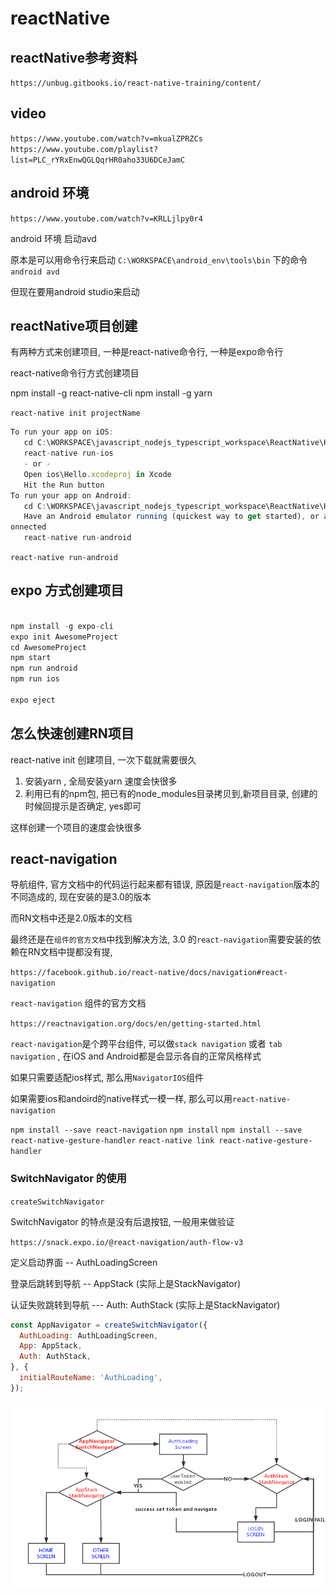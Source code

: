 # reactNative

## reactNative参考资料

`https://unbug.gitbooks.io/react-native-training/content/`

## video

`https://www.youtube.com/watch?v=mkualZPRZCs`
`https://www.youtube.com/playlist?list=PLC_rYRxEnwQGLQqrHR0aho33U6DCeJamC`

## android 环境

`https://www.youtube.com/watch?v=KRLLjlpy0r4`

android 环境 启动avd

原本是可以用命令行来启动 `C:\WORKSPACE\android_env\tools\bin` 下的命令`android avd`

但现在要用android studio来启动

## reactNative项目创建

有两种方式来创建项目, 一种是react-native命令行, 一种是expo命令行

react-native命令行方式创建项目

npm install -g react-native-cli
npm install -g yarn

`react-native init projectName`

```js
To run your app on iOS:
   cd C:\WORKSPACE\javascript_nodejs_typescript_workspace\ReactNative\Hello
   react-native run-ios
   - or -
   Open ios\Hello.xcodeproj in Xcode
   Hit the Run button
To run your app on Android:
   cd C:\WORKSPACE\javascript_nodejs_typescript_workspace\ReactNative\Hello
   Have an Android emulator running (quickest way to get started), or a device c
onnected
   react-native run-android
```

`react-native run-android`

## expo 方式创建项目

```js

npm install -g expo-cli
expo init AwesomeProject
cd AwesomeProject
npm start
npm run android
npm run ios

expo eject

```

## 怎么快速创建RN项目

react-native init 创建项目, 一次下载就需要很久

1. 安装yarn ,  全局安装yarn 速度会快很多
2. 利用已有的npm包,  把已有的node_modules目录拷贝到,新项目目录, 创建的时候回提示是否确定, yes即可

这样创建一个项目的速度会快很多

## react-navigation

导航组件, 官方文档中的代码运行起来都有错误, 原因是`react-navigation`版本的不同造成的, 现在安装的是3.0的版本

而RN文档中还是2.0版本的文档

最终还是在`组件的官方文档`中找到解决方法, 3.0 的`react-navigation`需要安装的依赖在RN文档中提都没有提,

`https://facebook.github.io/react-native/docs/navigation#react-navigation`

`react-navigation` 组件的官方文档

`https://reactnavigation.org/docs/en/getting-started.html`

`react-navigation`是个跨平台组件, 可以做`stack navigation` 或者 `tab navigation` , 在iOS and Android都是会显示各自的正常风格样式

如果只需要适配ios样式, 那么用`NavigatorIOS`组件

如果需要ios和andoird的native样式一模一样, 那么可以用`react-native-navigation`

`npm install --save react-navigation`
`npm install`
`npm install --save react-native-gesture-handler`
`react-native link react-native-gesture-handler`

### SwitchNavigator 的使用

`createSwitchNavigator`

SwitchNavigator 的特点是没有后退按钮, 一般用来做验证

`https://snack.expo.io/@react-navigation/auth-flow-v3`

定义启动界面     -- AuthLoadingScreen

登录后跳转到导航     -- AppStack (实际上是StackNavigator)

认证失败跳转到导航   --- Auth: AuthStack (实际上是StackNavigator)

```js
const AppNavigator = createSwitchNavigator({
  AuthLoading: AuthLoadingScreen,
  App: AppStack,
  Auth: AuthStack,
}, {
  initialRouteName: 'AuthLoading',
});
```

![SwitchNavigator](https://raw.githubusercontent.com/ruiqingzheng/images/master/SwitchNavigator.jpg)
